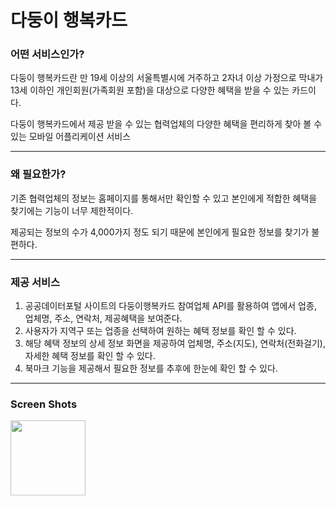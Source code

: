 # 다둥이 행복카드

### 어떤 서비스인가?

다둥이 행복카드란 만 19세 이상의 서울특별시에 거주하고 2자녀 이상 가정으로 막내가 13세 이하인 개인회원(가족회원 포함)을 대상으로 다양한 혜택을 받을 수 있는 카드이다.

다둥이 행복카드에서 제공 받을 수 있는 협력업체의 다양한 혜택을 편리하게 찾아 볼 수 있는 모바일 어플리케이션 서비스

---

### 왜 필요한가?

기존 협력업체의 정보는 홈페이지를 통해서만 확인할 수 있고 본인에게 적합한 혜택을 찾기에는 기능이 너무 제한적이다.

제공되는 정보의 수가 4,000가지 정도 되기 때문에 본인에게 필요한 정보를 찾기가 불편하다.

---

### 제공 서비스

1. 공공데이터포털 사이트의 다둥이행복카드 참여업체 API를 활용하여 앱에서 업종, 업체명, 주소, 연락처, 제공혜택을 보여준다.
2. 사용자가 지역구 또는 업종을 선택하여 원하는 혜택 정보를 확인 할 수 있다.
3. 해당 혜택 정보의 상세 정보 화면을 제공하여 업체명, 주소(지도), 연락처(전화걸기), 자세한 혜택 정보를 확인 할 수 있다.
4. 북마크 기능을 제공해서 필요한 정보를 추후에 한눈에 확인 할 수 있다.

---

### Screen Shots
<img src = https://user-images.githubusercontent.com/35838578/52617338-c9840280-2ede-11e9-8dd7-66b3b5a3b74f.png) width="120" height="120">
